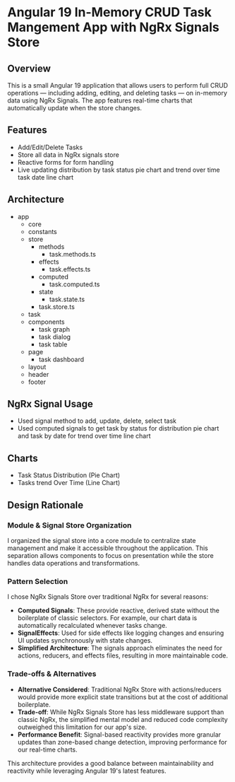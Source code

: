 # Angular 19 In-Memory CRUD Task Mangement App with NgRx Signals Store

## Overview

This is a small Angular 19 application that allows users to perform full CRUD operations — including adding, editing, and deleting tasks — on in-memory data using NgRx Signals. The app features real-time charts that automatically update when the store changes.

## Features

- Add/Edit/Delete Tasks
- Store all data in NgRx signals store
- Reactive forms for form handling
- Live updating distribution by task status pie chart and trend over time task date line chart

## Architecture

- app
  - core
  - constants
  - store
    - methods
      - task.methods.ts
    - effects
      - task.effects.ts
    - computed
      - task.computed.ts
    - state
      - task.state.ts
    - task.store.ts
  - task
  - components
    - task graph
    - task dialog
    - task table
  - page
    - task dashboard
  - layout
  - header
  - footer

## NgRx Signal Usage

- Used signal method to add, update, delete, select task
- Used computed signals to get task by status for distribution pie chart and task by date for trend over time line chart

## Charts

- Task Status Distribution (Pie Chart)
- Tasks trend Over Time (Line Chart)

## Design Rationale

### Module & Signal Store Organization

I organized the signal store into a core module to centralize state management and make it accessible throughout the application. This separation allows components to focus on presentation while the store handles data operations and transformations.

### Pattern Selection

I chose NgRx Signals Store over traditional NgRx for several reasons:

- **Computed Signals**: These provide reactive, derived state without the boilerplate of classic selectors. For example, our chart data is automatically recalculated whenever tasks change.
- **SignalEffects**: Used for side effects like logging changes and ensuring UI updates synchronously with state changes.
- **Simplified Architecture**: The signals approach eliminates the need for actions, reducers, and effects files, resulting in more maintainable code.

### Trade-offs & Alternatives

- **Alternative Considered**: Traditional NgRx Store with actions/reducers would provide more explicit state transitions but at the cost of additional boilerplate.
- **Trade-off**: While NgRx Signals Store has less middleware support than classic NgRx, the simplified mental model and reduced code complexity outweighed this limitation for our app's size.
- **Performance Benefit**: Signal-based reactivity provides more granular updates than zone-based change detection, improving performance for our real-time charts.

This architecture provides a good balance between maintainability and reactivity while leveraging Angular 19's latest features.

